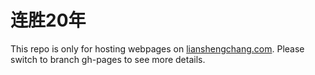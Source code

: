 连胜20年
=========
This repo is only for hosting webpages on [lianshengchang.com](http://lianshengchang.com/). Please switch to branch gh-pages to see more details.
